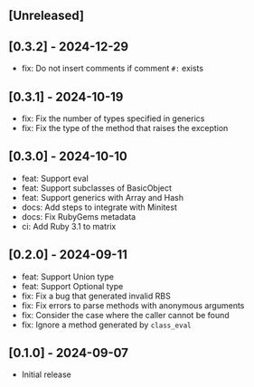 ## [Unreleased]

## [0.3.2] - 2024-12-29

- fix: Do not insert comments if comment `#:` exists

## [0.3.1] - 2024-10-19

- fix: Fix the number of types specified in generics
- fix: Fix the type of the method that raises the exception

## [0.3.0] - 2024-10-10

- feat: Support eval
- feat: Support subclasses of BasicObject
- feat: Support generics with Array and Hash
- docs: Add steps to integrate with Minitest
- docs: Fix RubyGems metadata
- ci: Add Ruby 3.1 to matrix

## [0.2.0] - 2024-09-11

- feat: Support Union type
- feat: Support Optional type
- fix: Fix a bug that generated invalid RBS
- fix: Fix errors to parse methods with anonymous arguments
- fix: Consider the case where the caller cannot be found
- fix: Ignore a method generated by `class_eval`

## [0.1.0] - 2024-09-07

- Initial release
